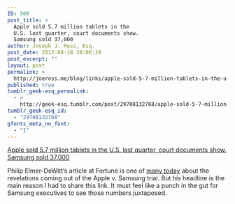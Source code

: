 ```yaml
---
ID: 500
post_title: >
  Apple sold 5.7 million tablets in the
  U.S. last quarter, court documents show.
  Samsung sold 37,000
author: Joseph J. Ross, Esq.
post_date: 2012-08-18 20:06:39
post_excerpt: ""
layout: post
permalink: >
  http://joeross.me/blog/links/apple-sold-5-7-million-tablets-in-the-u-s-last/
published: true
tumblr_geek-esq_permalink:
  - >
    http://geek-esq.tumblr.com/post/29708132768/apple-sold-5-7-million-tablets-in-the-u-s-last
tumblr_geek-esq_id:
  - "29708132768"
gfonts_meta_no_font:
  - "1"
---
```

<a href='http://tech.fortune.cnn.com/2012/08/10/apple-sold-5-7-million-tablets-in-the-u-s-last-quarter-court-documents-show-samsung-sold-37000/'>Apple sold 5.7 million tablets in the U.S. last quarter, court documents show. Samsung sold 37,000</a><div class="link_description"><p>Philip Elmer-DeWitt’s article at Fortune is one of <a href="http://www.techmeme.com/120809/p46#a120809p46" target="_blank">many today</a> about the revelations coming out of the Apple v. Samsung trial. But his headline is the main reason I had to share this link. It must feel like a punch in the gut for Samsung executives to see those numbers juxtaposed.</p></div>